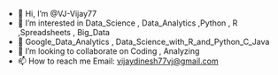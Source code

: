- 👋 Hi, I’m @VJ-Vijay77
- 👀 I’m interested in Data_Science , Data_Analytics ,Python , R ,Spreadsheets , Big_Data
- 🌱 Google_Data_Analytics , Data_Science_with_R_and_Python_C_Java
- 💞️ I’m looking to collaborate on Coding , Analyzing 
- 📫 How to reach me Email: vijaydinesh77vj@gmail.com

<!---
VJ-Vijay77/VJ-Vijay77 is a ✨ special ✨ repository because its `README.md` (this file) appears on your GitHub profile.
You can click the Preview link to take a look at your changes.
--->
